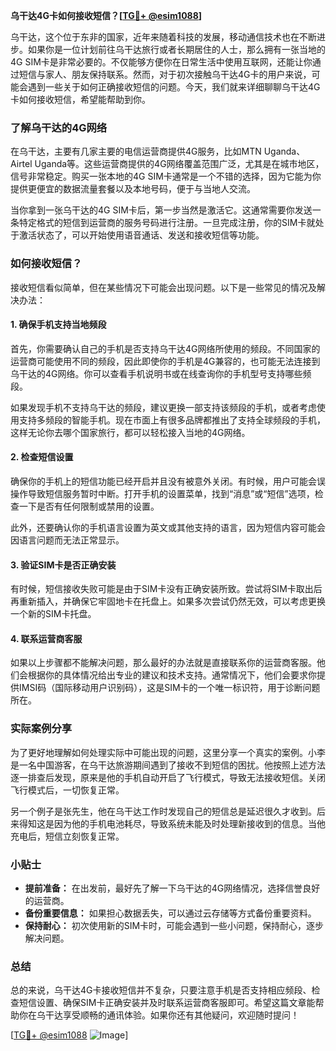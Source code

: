 **乌干达4G卡如何接收短信？[[TG💪+ @esim1088](https://t.me/s/esim1088)]**

乌干达，这个位于东非的国家，近年来随着科技的发展，移动通信技术也在不断进步。如果你是一位计划前往乌干达旅行或者长期居住的人士，那么拥有一张当地的4G SIM卡是非常必要的。不仅能够方便你在日常生活中使用互联网，还能让你通过短信与家人、朋友保持联系。然而，对于初次接触乌干达4G卡的用户来说，可能会遇到一些关于如何正确接收短信的问题。今天，我们就来详细聊聊乌干达4G卡如何接收短信，希望能帮助到你。

### 了解乌干达的4G网络

在乌干达，主要有几家主要的电信运营商提供4G服务，比如MTN Uganda、Airtel Uganda等。这些运营商提供的4G网络覆盖范围广泛，尤其是在城市地区，信号非常稳定。购买一张本地的4G SIM卡通常是一个不错的选择，因为它能为你提供更便宜的数据流量套餐以及本地号码，便于与当地人交流。

当你拿到一张乌干达的4G SIM卡后，第一步当然是激活它。这通常需要你发送一条特定格式的短信到运营商的服务号码进行注册。一旦完成注册，你的SIM卡就处于激活状态了，可以开始使用语音通话、发送和接收短信等功能。

### 如何接收短信？

接收短信看似简单，但在某些情况下可能会出现问题。以下是一些常见的情况及解决办法：

#### 1. 确保手机支持当地频段

首先，你需要确认自己的手机是否支持乌干达4G网络所使用的频段。不同国家的运营商可能使用不同的频段，因此即使你的手机是4G兼容的，也可能无法连接到乌干达的4G网络。你可以查看手机说明书或在线查询你的手机型号支持哪些频段。

如果发现手机不支持乌干达的频段，建议更换一部支持该频段的手机，或者考虑使用支持多频段的智能手机。现在市面上有很多品牌都推出了支持全球频段的手机，这样无论你去哪个国家旅行，都可以轻松接入当地的4G网络。

#### 2. 检查短信设置

确保你的手机上的短信功能已经开启并且没有被意外关闭。有时候，用户可能会误操作导致短信服务暂时中断。打开手机的设置菜单，找到“消息”或“短信”选项，检查一下是否有任何限制或禁用的设置。

此外，还要确认你的手机语言设置为英文或其他支持的语言，因为短信内容可能会因语言问题而无法正常显示。

#### 3. 验证SIM卡是否正确安装

有时候，短信接收失败可能是由于SIM卡没有正确安装所致。尝试将SIM卡取出后再重新插入，并确保它牢固地卡在托盘上。如果多次尝试仍然无效，可以考虑更换一个新的SIM卡托盘。

#### 4. 联系运营商客服

如果以上步骤都不能解决问题，那么最好的办法就是直接联系你的运营商客服。他们会根据你的具体情况给出专业的建议和技术支持。通常情况下，他们会要求你提供IMSI码（国际移动用户识别码），这是SIM卡的一个唯一标识符，用于诊断问题所在。

### 实际案例分享

为了更好地理解如何处理实际中可能出现的问题，这里分享一个真实的案例。小李是一名中国游客，在乌干达旅游期间遇到了接收不到短信的困扰。他按照上述方法逐一排查后发现，原来是他的手机自动开启了飞行模式，导致无法接收短信。关闭飞行模式后，一切恢复正常。

另一个例子是张先生，他在乌干达工作时发现自己的短信总是延迟很久才收到。后来得知这是因为他的手机电池耗尽，导致系统未能及时处理新接收到的信息。当他充电后，短信立刻恢复正常。

### 小贴士

- **提前准备：** 在出发前，最好先了解一下乌干达的4G网络情况，选择信誉良好的运营商。
- **备份重要信息：** 如果担心数据丢失，可以通过云存储等方式备份重要资料。
- **保持耐心：** 初次使用新的SIM卡时，可能会遇到一些小问题，保持耐心，逐步解决问题。

### 总结

总的来说，乌干达4G卡接收短信并不复杂，只要注意手机是否支持相应频段、检查短信设置、确保SIM卡正确安装并及时联系运营商客服即可。希望这篇文章能帮助你在乌干达享受顺畅的通讯体验。如果你还有其他疑问，欢迎随时提问！

[[TG💪+ @esim1088](https://t.me/s/esim1088) ![Image](https://i.postimg.cc/4NQfJmqS/Snipaste-2025-05-13-00-14-12.png)]